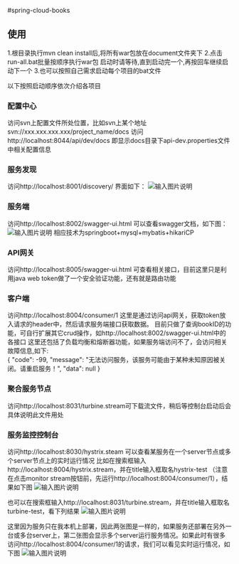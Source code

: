 #spring-cloud-books
## 使用

1.根目录执行mvn clean install后,将所有war包放在document文件夹下
2.点击run-all.bat批量按顺序执行war包
启动时请等待,直到启动完一个,再按回车继续启动下一个
3.也可以按照自己需求启动每个项目的bat文件

以下按照启动顺序依次介绍各项目

### **配置中心**

访问svn上配置文件所处位置，比如svn上某个地址
svn://xxx.xxx.xxx.xxx/project_name/docs
访问 http://localhost:8044/api/dev/docs
即显示docs目录下api-dev.properties文件中相关配置信息

### **服务发现**

访问http://localhost:8001/discovery/
界面如下：
![输入图片说明](http://git.oschina.net/uploads/images/2016/1121/181013_db44c0d2_43183.jpeg "在这里输入图片标题")

### **服务端**

访问http://localhost:8002/swagger-ui.html
可以查看swagger文档，如下图：
![输入图片说明](http://git.oschina.net/uploads/images/2016/1121/181042_2d280d46_43183.jpeg "在这里输入图片标题")
相应技术为springboot+mysql+mybatis+hikariCP

### **API网关**

访问http://localhost:8005/swagger-ui.html
可查看相关接口，目前这里只是利用java web token做了一个安全验证功能，还有就是路由功能

### **客户端**

访问http://localhost:8004/consumer/1
这里是通过访问api网关，获取token放入请求的header中，然后请求服务端接口获取数据。
目前只做了查询bookID的功能，可自行扩展其它crud操作，如http://localhost:8002/swagger-ui.html中的各接口
这里还包括了负载均衡和熔断器功能，如果服务端访问不了，会访问相关故障信息,如下:
​    
    {
    "code": -99,
    "message": "无法访问服务，该服务可能由于某种未知原因被关闭。请重启服务！",
    "data": null
    }


### **聚合服务节点**

访问http://localhost:8031/turbine.stream可下载流文件，稍后等控制台启动后会具体说明此文件用处

### **服务监控控制台**

访问http://localhost:8030/hystrix.steam
可以查看某服务在一个server节点或多个server节点上的实时运行情况
比如在搜索框输入http://localhost:8004/hystrix.stream，并在title输入框取名hystrix-test
（注意在点击monitor stream按钮前，先运行http://localhost:8004/consumer/1），结果如下图
![输入图片说明](http://git.oschina.net/uploads/images/2016/1121/181104_c7e009cc_43183.jpeg "在这里输入图片标题")

也可以在搜索框输入http://localhost:8031/turbine.stream，并在title输入框取名turbine-test，看下列结果
![输入图片说明](http://git.oschina.net/uploads/images/2016/1121/181120_76bbda44_43183.jpeg "在这里输入图片标题")


这里因为服务只在我本机上部署，因此两张图是一样的，如果服务还部署在另外一台或多台server上，第二张图会显示多个server运行服务情况。如果此时有很多访问http://localhost:8004/consumer/1的请求，我们可以看见实时运行情况，如下图
![输入图片说明](http://git.oschina.net/uploads/images/2016/1121/181134_1c099321_43183.jpeg "在这里输入图片标题")
